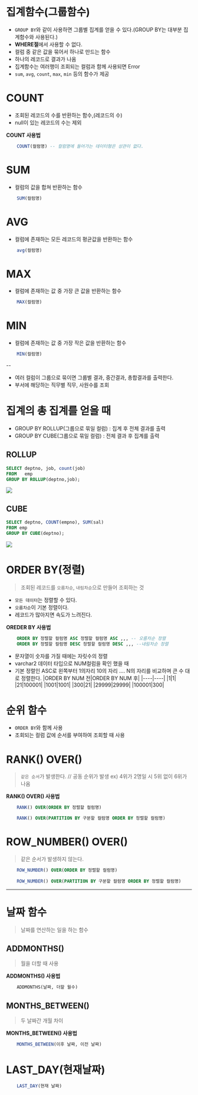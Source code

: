 # 집계함수(그룹함수)
- `GROUP BY`와 같이 사용하면 그룹별 집계를 얻을 수 있다.(GROUP BY는 대부분 집계함수와 사용된다.)
- **WHERE절**에서 사용할 수 없다.
- 컬럼 중 같은 값을 묶어서 하나로 만드는 함수
- 하나의 레코드로 결과가 나옴
- 집계함수는 여러행이 조회되는 컬럼과 함께 사용되면 Error
- `sum`, `avg`, `count`, `max`, `min` 등의 함수가 제공


# COUNT
- 조회된 레코드의 수를 반환하는 함수,(레코드의 수)
- null이 있는 레코드의 수는 제외

**COUNT 사용법**
```sql
    COUNT(컬럼명) -- 컬럼명에 들어가는 데이터형은 상관이 없다.
```

# SUM
- 컬럼의 값을 합쳐 반환하는 함수

```sql
    SUM(컬럼명)
```


# AVG
- 컬럼에 존재하는 모든 레코드의 평균값을 반환하는 함수

```sql
    avg(컬럼명)
```

# MAX
- 컬럼에 존재하는 값 중 가장 큰 값을 반환하는 함수

```sql
    MAX(컬럼명)
```

# MIN
- 컬럼에 존재하는 값 중 가장 작은 값을 반환하는 함수

```sql
    MIN(컬럼명)
```

--

- 여러 컬럼이 그룹으로 묶이면 그룹별 결과, 중간결과, 총합결과를 출력한다.
- 부서에 해당하는 직무별 직무, 사원수를 조회
# 집계의 총 집계를 얻을 때
- GROUP BY ROLLUP(그룹으로 묶일 컬럼) : 집계 후 전체 결과를 출력
- GROUP BY CUBE(그룹으로 묶일 컬럼) : 전체 결과 후 집계를 출력

## ROLLUP

```sql
SELECT deptno, job, count(job)
FROM   emp
GROUP BY ROLLUP(deptno,job);
```

<img src ="https://user-images.githubusercontent.com/69107255/102612119-85fe1d80-4173-11eb-8673-cfe4d9a550ed.png">

## CUBE

```sql
SELECT deptno, COUNT(empno), SUM(sal)
FROM emp
GROUP BY CUBE(deptno);
```

<img src = "https://user-images.githubusercontent.com/69107255/102612034-623ad780-4173-11eb-9bcb-624b4c0d5e6b.png">


# ORDER BY(정렬)
> 조회된 레코드를 `오름차순`, `내림차순`으로 만들어 조회하는 것

- `모든 데이터`는 정렬할 수 있다.
- `오름차순`이 기본 정렬이다.
- 레코드가 많아지면 속도가 느려진다.

**OREDER BY 사용법**
```sql
    ORDER BY 정렬할 컬럼명 ASC 정렬할 컬럼명 ASC ,,, -- 오름차순 정렬
    ORDER BY 정렬할 컬럼명 DESC 정렬할 컬럼명 DESC ,,, --내림차순 정렬    
```


- 문자열이 숫자를 가질 때에는 자릿수의 정렬
- varchar2 데이터 타입으로 NUM컬럼을 확인 했을 때
- 기본 정렬인 ASC로 왼쪽부터 1의자리 10의 자리 .... N의 자리를 비교하며 큰 수 대로 정렬한다. 
|ORDER BY NUM 전|ORDER BY NUM 후|
|----|----|
|1|1|
|21|100001|
|1001|1001|
|300|21|
|29999|29999|
|100001|300|

# 순위 함수
- `ORDER BY`와 함께 사용
- 조회되는 컬럼 값에 순서를 부여하여 조회할 때 사용

# RANK() OVER()
> `같은 순서`가 발생한다. // 공동 순위가 발생 ex) 4위가 2명일 시 5위 없이 6위가 나옴

**RANK() OVER() 사용법**
```sql
    RANK() OVER(ORDER BY 정렬할 컬럼명)

    RANK() OVER(PARTITION BY 구분할 컬럼명 ORDER BY 정렬할 컬럼명)
```


# ROW_NUMBER() OVER()
> 같은 순서가 발생하지 않는다.

```sql
    ROW_NUMBER() OVER(ORDER BY 정렬할 컬럼명)
    
    ROW_NUMBER() OVER(PARTITION BY 구분할 컬럼명 ORDER BY 정렬할 컬럼명)
```
---

# 날짜 함수
> 날짜를 연산하는 일을 하는 함수

## ADDMONTHS()
> 월을 더할 때 사용

**ADDMONTHS() 사용법**
```sql
    ADDMONTHS(날짜, 더할 월수)
```


## MONTHS_BETWEEN()
> 두 날짜간 개월 차이

**MONTHS_BETWEEN() 사용법**
```sql
    MONTHS_BETWEEN(이후 날짜, 이전 날짜)
```

# LAST_DAY(현재날짜)

```sql
    LAST_DAY(현재 날짜)
```